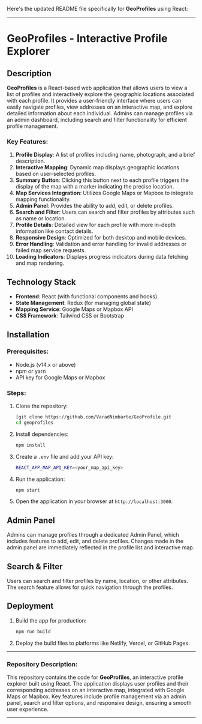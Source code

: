 Here's the updated README file specifically for **GeoProfiles** using React:

---

# GeoProfiles - Interactive Profile Explorer

## Description
**GeoProfiles** is a React-based web application that allows users to view a list of profiles and interactively explore the geographic locations associated with each profile. It provides a user-friendly interface where users can easily navigate profiles, view addresses on an interactive map, and explore detailed information about each individual. Admins can manage profiles via an admin dashboard, including search and filter functionality for efficient profile management.

### Key Features:
1. **Profile Display**: A list of profiles including name, photograph, and a brief description.
2. **Interactive Mapping**: Dynamic map displays geographic locations based on user-selected profiles.
3. **Summary Button**: Clicking this button next to each profile triggers the display of the map with a marker indicating the precise location.
4. **Map Services Integration**: Utilizes Google Maps or Mapbox to integrate mapping functionality.
5. **Admin Panel**: Provides the ability to add, edit, or delete profiles.
6. **Search and Filter**: Users can search and filter profiles by attributes such as name or location.
7. **Profile Details**: Detailed view for each profile with more in-depth information like contact details.
8. **Responsive Design**: Optimized for both desktop and mobile devices.
9. **Error Handling**: Validation and error handling for invalid addresses or failed map service requests.
10. **Loading Indicators**: Displays progress indicators during data fetching and map rendering.

## Technology Stack
- **Frontend**: React (with functional components and hooks)
- **State Management**: Redux (for managing global state)
- **Mapping Service**: Google Maps or Mapbox API
- **CSS Framework**: Tailwind CSS or Bootstrap

## Installation

### Prerequisites:
- Node.js (v14.x or above)
- npm or yarn
- API key for Google Maps or Mapbox

### Steps:
1. Clone the repository:
   ```bash
   [git clone https://github.com/VaradNimbarte/GeoProfile.git
   cd geoprofiles
   ```

2. Install dependencies:
   ```bash
   npm install
   ```

3. Create a `.env` file and add your API key:
   ```bash
   REACT_APP_MAP_API_KEY=<your_map_api_key>
   ```

4. Run the application:
   ```bash
   npm start
   ```

5. Open the application in your browser at `http://localhost:3000`.

## Admin Panel

Admins can manage profiles through a dedicated Admin Panel, which includes features to add, edit, and delete profiles. Changes made in the admin panel are immediately reflected in the profile list and interactive map.

## Search & Filter

Users can search and filter profiles by name, location, or other attributes. The search feature allows for quick navigation through the profiles.

## Deployment

1. Build the app for production:
   ```bash
   npm run build
   ```

2. Deploy the build files to platforms like Netlify, Vercel, or GitHub Pages.

---

### Repository Description:
This repository contains the code for **GeoProfiles**, an interactive profile explorer built using React. The application displays user profiles and their corresponding addresses on an interactive map, integrated with Google Maps or Mapbox. Key features include profile management via an admin panel, search and filter options, and responsive design, ensuring a smooth user experience.

---
